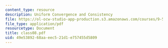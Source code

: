 ```yaml
---
content_type: resource
description: Uniform Convergence and Consistency
file: https://ol-ocw-studio-app-production.s3.amazonaws.com/courses/9-520-statistical-learning-theory-and-applications-spring-2003/49e5389268aaeec521d1e757455d5809_class08.pdf
file_type: application/pdf
resourcetype: Document
title: class08.pdf
uid: 49e53892-68aa-eec5-21d1-e757455d5809
---
```

